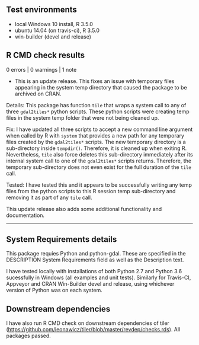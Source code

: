 ## Test environments
* local Windows 10 install, R 3.5.0
* ubuntu 14.04 (on travis-ci), R 3.5.0
* win-builder (devel and release)

## R CMD check results

0 errors | 0 warnings | 1 note

* This is an update release. This fixes an issue with temporary files appearing in the system temp directory that caused the package to be archived on CRAN.

Details: This package has function `tile` that wraps a system call to any of three `gdal2tiles*` python scripts. 
These python scripts were creating temp files in the system temp folder that were not being cleaned up.

Fix: I have updated all three scripts to accept a new command line argument when called by R with `system` that provides a new path for any temporary files created by the `gdal2tiles*` scripts.
The new temporary directory is a sub-directory inside `tempdir()`. Therefore, it is cleaned up when exiting R. 
Nevertheless, `tile` also force deletes this sub-directory immediately after its internal system call to one of the `gdal2tiles*` scripts returns.
Therefore, the temporary sub-directory does not even exist for the full duration of the `tile` call.

Tested: I have tested this and it appears to be successfully writing any temp files from the python scripts to this R session temp sub-directory and removing it as part of any `tile` call.

This update release also adds some additional functionality and documentation.

---

## System Requirements details

This package requies Python and python-gdal. These are specified in the DESCRIPTION System Requirements field as well as the Description text.

I have tested locally with installations of both Python 2.7 and Python 3.6 sucessfully in Windows (all examples and unit tests). 
Similarly for Travis-CI, Appveyor and CRAN Win-Builder devel and release, using whichever version of Python was on each system.

## Downstream dependencies
I have also run R CMD check on downstream dependencies of tiler 
(https://github.com/leonawicz/tiler/blob/master/revdep/checks.rds). 
All packages passed.
